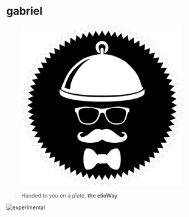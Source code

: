 # gabriel

<figure>
  <img src="star.png" alt="">
</figure>

> Handed to you on a plate, **the elioWay**

![experimental](//docs.elioway/./elioangels/icon/experimental/favicon.png "experimental")
